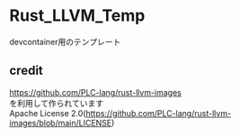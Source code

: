 # Rust_LLVM_Temp
devcontainer用のテンプレート
## credit
https://github.com/PLC-lang/rust-llvm-images  
を利用して作られています  
Apache License 2.0(https://github.com/PLC-lang/rust-llvm-images/blob/main/LICENSE)